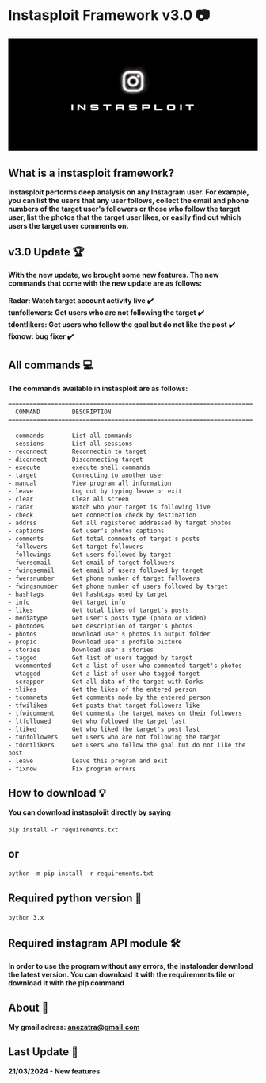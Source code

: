 # Instasploit Framework v3.0 📷
![banner image](https://github.com/anezatra/instasploit/blob/main/banner.jpg)
## What is a instasploit framework?
**Instasploit performs deep analysis on any Instagram user. For example, you can list the users that any user follows, collect the email and phone numbers of the target user's followers or those who follow the target user, list the photos that the target user likes, or easily find out which users the target user comments on.**
## v3.0 Update 🏆
**With the new update, we brought some new features. The new commands that come with the new update are as follows:** <br><br/>
**Radar: Watch target account activity live ✔️**<br/>
**tunfollowers: Get users who are not following the target  ✔️**<br/>
**tdontlikers: Get users who follow the goal but do not like the post  ✔️**<br/>
**fixnow: bug fixer ✔️**    
## All commands 💻
**The commands available in instasploit are as follows:**
```
=====================================================================
  COMMAND         DESCRIPTION                                        
=====================================================================

- commands        List all commands                                  
- sessions        List all sessions                                  
- reconnect       Reconnectin to target                              
- diconnect       Disconnecting target                               
- execute         execute shell commands                             
- target          Connecting to another user                        
- manual          View program all information                      
- leave           Log out by typing leave or exit                    
- clear           Clear all screen                                   
- radar           Watch who your target is following live             
- check           Get connection check by destination                 
- addrss          Get all registered addressed by target photos       
- captions        Get user's photos captions                         
- comments        Get total comments of target's posts               
- followers       Get target followers                               
- followings      Get users followed by target                       
- fwersemail      Get email of target followers                      
- fwingsemail     Get email of users followed by target              
- fwersnumber     Get phone number of target followers               
- fwingsnumber    Get phone number of users followed by target       
- hashtags        Get hashtags used by target                        
- info            Get target info                                    
- likes           Get total likes of target's posts                  
- mediatype       Get user's posts type (photo or video)             
- photodes        Get description of target's photos                 
- photos          Download user's photos in output folder            
- propic          Download user's profile picture                    
- stories         Download user's stories                            
- tagged          Get list of users tagged by target                 
- wcommented      Get a list of user who commented target's photos   
- wtagged         Get a list of user who tagged target               
- scrapper        Get all data of the target with Dorks              
- tlikes          Get the likes of the entered person                
- tcommnets       Get comments made by the entered person            
- tfwilikes       Get posts that target followers like               
- tfwicomment     Get comments the target makes on their followers   
- ltfollowed      Get who followed the target last                   
- ltiked          Get who liked the target's post last               
- tunfollowers    Get users who are not following the target         
- tdontlikers     Get users who follow the goal but do not like the post 
- leave           Leave this program and exit                        
- fixnow          Fix program errors                      
```
## How to download 💡
**You can download instasploiit directly by saying** <br/><br/>
` pip install -r requirements.txt `
## or <br/>
` python -m pip install -r requirements.txt ` <br/>
## Required python version 📌
` python 3.x `
## Required instagram API module 🛠️
**In order to use the program without any errors, the instaloader download the latest version. You can download it with the requirements file or download it with the pip command**
## About 🚀
**My gmail adress: anezatra@gmail.com** <br/>
## Last Update 📲
**21/03/2024 - New features**


